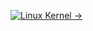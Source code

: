 [![Linux Kernel →](https://img.shields.io/badge/Linux%20Kernel-%E2%86%92-blue?style=for-the-badge&logo=linux&logoColor=white)](https://github.com/torvalds/linux)
